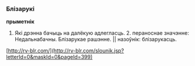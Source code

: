### Блізарукі
**прыметнік**

1. Які дрэнна бачыць на далёкую адлегласць. 2. пераноснае значэнне: Недальнабачны. Блізарукае рашэнне. || назоўнік: блізарукасць.

<a rel="author">[http://rv-blr.com/](http://rv-blr.com/slounik.jsp?letterId=0&maskId=0&pageId=399)</a>
